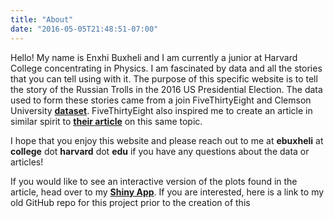 ```yaml
---
title: "About"
date: "2016-05-05T21:48:51-07:00"
---
```


Hello! My name is Enxhi Buxheli and I am currently a junior at Harvard College concentrating in Physics. I am fascinated by data and all the stories that you can tell using with it. The purpose of this specific website is to tell the story of the Russian Trolls in the 2016 US Presidential Election. The data used to form these stories came from a join FiveThirtyEight and Clemson University [**dataset**](https://github.com/fivethirtyeight/russian-troll-tweets/). FiveThirtyEight also inspired me to create an article in similar spirit to [**their article**](https://fivethirtyeight.com/features/why-were-sharing-3-million-russian-troll-tweets/) on this same topic.

I hope that you enjoy this website and please reach out to me at **ebuxheli** at **college** dot **harvard** dot **edu** if you have any questions about the data or articles!

If you would like to see an interactive version of the plots found in the article, head over to my [**Shiny App**](https://ebuxheli.shinyapps.io/russian_trolls/). If you are interested, here is a link to my old GitHub repo for this project prior to the creation of this 